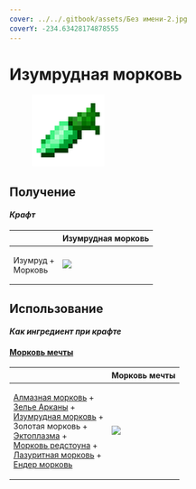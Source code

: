 ```yaml
---
cover: ../../.gitbook/assets/Без имени-2.jpg
coverY: -234.63428174878555
---
```


# Изумрудная морковь

<figure><img src="../../.gitbook/assets/carrot_emerald_128.png" alt=""><figcaption></figcaption></figure>

## Получение

#### _Крафт_

| ㅤ                           | Изумрудная морковь                             |
| --------------------------- | ---------------------------------------------- |
| <p>Изумруд +<br>Морковь</p> | ![](../../.gitbook/assets/carrot\_emerald.png) |

## Использование

#### _Как ингредиент при крафте_

#### [Морковь мечты](dream\_carrot.md)

| ㅤ                                                                                                                                                                                                                                                                                                                                                                                                    | Морковь мечты                                |
| ---------------------------------------------------------------------------------------------------------------------------------------------------------------------------------------------------------------------------------------------------------------------------------------------------------------------------------------------------------------------------------------------------- | -------------------------------------------- |
| <p><a href="carrot_diamond.md">Алмазная морковь</a> +<br><a href="weak_arcana_potion.md">Зелье Арканы</a> +<br><a href="carrot_emerald.md">Изумрудная морковь</a> +<br>Золотая морковь +<br><a href="ectoplasm.md">Эктоплазма</a> +<br><a href="carrot_redstone.md">Морковь редстоуна</a> +<br><a href="carrot_lapis.md">Лазуритная морковь</a> +<br><a href="carrot_ender.md">Ендер морковь</a></p> | ![](../../.gitbook/assets/dream\_carrot.png) |
